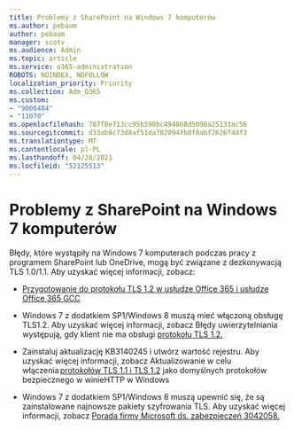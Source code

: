 ```yaml
---
title: Problemy z SharePoint na Windows 7 komputerów
ms.author: pebaum
author: pebaum
manager: scotv
ms.audience: Admin
ms.topic: article
ms.service: o365-administration
ROBOTS: NOINDEX, NOFOLLOW
localization_priority: Priority
ms.collection: Adm_O365
ms.custom:
- "9006484"
- "11070"
ms.openlocfilehash: 787f0e713cc95b590bc494868d5098a25131ac56
ms.sourcegitcommit: d33ab8c73d8af51da782094fb8f8abf7626f4df3
ms.translationtype: MT
ms.contentlocale: pl-PL
ms.lasthandoff: 04/28/2021
ms.locfileid: "52125513"
---
```

# <a name="issues-with-sharepoint-on-windows-7-machines"></a>Problemy z SharePoint na Windows 7 komputerów

Błędy, które wystąpiły na Windows 7 komputerach podczas pracy z programem SharePoint lub OneDrive, mogą być związane z dezkonywacją TLS 1.0/1.1. Aby uzyskać więcej informacji, zobacz:

- [Przygotowanie do protokołu TLS 1.2 w usłudze Office 365 i usłudze Office 365 GCC](https://docs.microsoft.com/microsoft-365/compliance/prepare-tls-1.2-in-office-365)

- Windows 7 z dodatkiem SP1/Windows 8 muszą mieć włączoną obsługę TLS1.2. Aby uzyskać więcej informacji, zobacz Błędy uwierzytelniania występują, gdy klient nie ma obsługi [protokołu TLS 1.2.](https://review.docs.microsoft.com/sharepoint/troubleshoot/administration/authentication-errors-tls12-support)

- Zainstaluj aktualizację KB3140245 i utwórz wartość rejestru. Aby uzyskać więcej informacji, zobacz Aktualizowanie w celu włączenia [protokołów TLS 1.1 i TLS 1.2](https://support.microsoft.com/topic/update-to-enable-tls-1-1-and-tls-1-2-as-default-secure-protocols-in-winhttp-in-windows-c4bd73d2-31d7-761e-0178-11268bb10392) jako domyślnych protokołów bezpiecznego w winieHTTP w Windows

- Windows 7 z dodatkiem SP1/Windows 8 muszą upewnić się, że są zainstalowane najnowsze pakiety szyfrowania TLS. Aby uzyskać więcej informacji, zobacz [Porada firmy Microsoft ds. zabezpieczeń 3042058.](https://docs.microsoft.com/security-updates/SecurityAdvisories/2015/3042058) 


